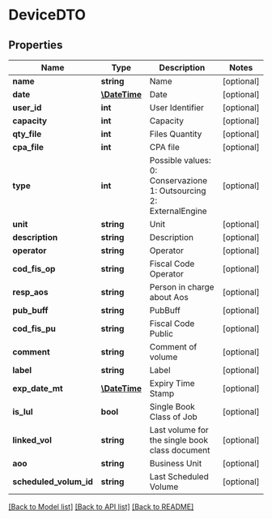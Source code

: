 # DeviceDTO

## Properties
Name | Type | Description | Notes
------------ | ------------- | ------------- | -------------
**name** | **string** | Name | [optional] 
**date** | [**\DateTime**](\DateTime.md) | Date | [optional] 
**user_id** | **int** | User Identifier | [optional] 
**capacity** | **int** | Capacity | [optional] 
**qty_file** | **int** | Files Quantity | [optional] 
**cpa_file** | **int** | CPA file | [optional] 
**type** | **int** | Possible values:  0: Conservazione  1: Outsourcing  2: ExternalEngine | [optional] 
**unit** | **string** | Unit | [optional] 
**description** | **string** | Description | [optional] 
**operator** | **string** | Operator | [optional] 
**cod_fis_op** | **string** | Fiscal Code Operator | [optional] 
**resp_aos** | **string** | Person in charge about Aos | [optional] 
**pub_buff** | **string** | PubBuff | [optional] 
**cod_fis_pu** | **string** | Fiscal Code Public | [optional] 
**comment** | **string** | Comment of volume | [optional] 
**label** | **string** | Label | [optional] 
**exp_date_mt** | [**\DateTime**](\DateTime.md) | Expiry Time Stamp | [optional] 
**is_lul** | **bool** | Single Book Class of Job | [optional] 
**linked_vol** | **string** | Last volume for the single book class document | [optional] 
**aoo** | **string** | Business Unit | [optional] 
**scheduled_volum_id** | **string** | Last Scheduled Volume | [optional] 

[[Back to Model list]](../README.md#documentation-for-models) [[Back to API list]](../README.md#documentation-for-api-endpoints) [[Back to README]](../README.md)


